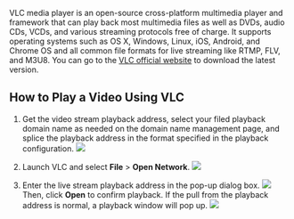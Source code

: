 VLC media player is an open-source cross-platform multimedia player and framework that can play back most multimedia files as well as DVDs, audio CDs, VCDs, and various streaming protocols free of charge. It supports operating systems such as OS X, Windows, Linux, iOS, Android, and Chrome OS and all common file formats for live streaming like RTMP, FLV, and M3U8. You can go to the [VLC official website](http://www.videolan.org/vlc/?spm=a2c4g.11186623.2.13.72e92ad705krbE) to download the latest version.

## How to Play a Video Using VLC
1. Get the video stream playback address, select your filed playback domain name as needed on the domain name management page, and splice the playback address in the format specified in the playback configuration.
![](https://main.qcloudimg.com/raw/78cea9bd6be2e1b2efd4f5968cc7ae1f.png)

2. Launch VLC and select **File** > **Open Network**.
![](https://main.qcloudimg.com/raw/3be05c449a9e1aaae98da16537a30165.jpg)

3. Enter the live stream playback address in the pop-up dialog box.
![](https://main.qcloudimg.com/raw/2c3c2cd07c01640a2636356bb0a42238.jpg)
Then, click **Open** to confirm playback. If the pull from the playback address is normal, a playback window will pop up.
![](https://main.qcloudimg.com/raw/e399b7d475e63c40d871268af6b59695.jpg)


